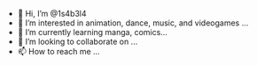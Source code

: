 - 👋 Hi, I’m @1s4b3l4
- 👀 I’m interested in animation, dance, music, and videogames ...
- 🌱 I’m currently learning manga, comics...
- 💞️ I’m looking to collaborate on ...
- 📫 How to reach me ...

<!---
1s4b3l4/1s4b3l4 is a ✨ special ✨ repository because its `README.md` (this file) appears on your GitHub profile.
You can click the Preview link to take a look at your changes.
--->
